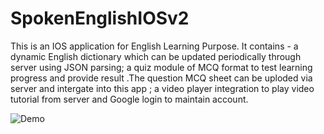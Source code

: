 # SpokenEnglishIOSv2
This is an IOS application for English Learning Purpose. It contains - a dynamic English dictionary which can be updated periodically through server using JSON parsing; a quiz module of MCQ format to test learning progress and provide result .The question MCQ sheet can be uploded via server and intergate into this app ; a video player integration to play video tutorial from server and Google login to maintain account.

![Demo](https://cloud.githubusercontent.com/assets/19816965/20652083/1903dc38-b51d-11e6-9d72-459e4747e838.gif)


 
